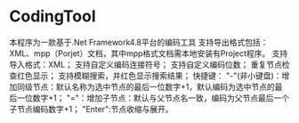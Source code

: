# CodingTool
本程序为一款基于.Net Framework4.8平台的编码工具
支持导出格式包括：XML、mpp（Porjet）文档，其中mpp格式文档需本地安装有Project程序。
支持导入格式：XML；
支持自定义编码连接符号；
支持自定义编码位数；
重复节点检查红色显示；
支持模糊搜索，并红色显示搜索结果；
快捷键：
    "-"(非小键盘)：增加同级节点：默认名称为选中节点的最后一位数字+1，默认编码为选中节点的最后一位数字+1；
    "="：增加子节点：默认与父节点名一致，编码为父节点最后一个子节点编码数字+1；
    "Enter":节点收缩与展开。
     
